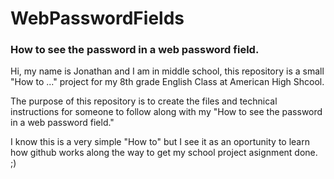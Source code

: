 # WebPasswordFields
### How to see the password in a web password field.


Hi, my name is Jonathan and I am in middle school, this repository is a small "How to ..." project for my 8th grade English Class at American High Shcool.

The purpose of this repository is to create the files and technical instructions for someone to follow along with my "How to see the password in a web password field."
    
I know this is a very simple "How to" but I see it as an oportunity to learn how github works along the way to get my school project asignment done.  ;)
